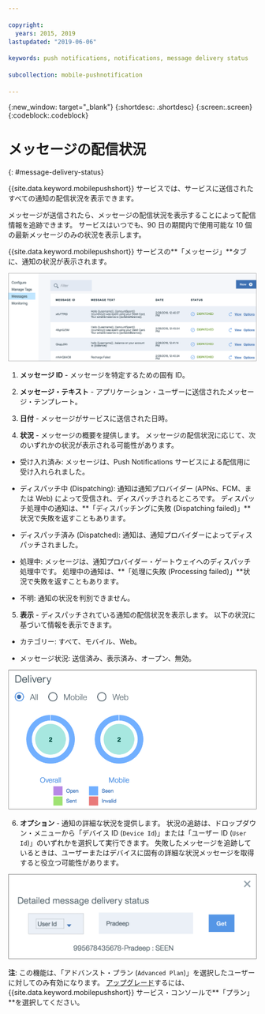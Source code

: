 ```yaml
---

copyright:
  years: 2015, 2019
lastupdated: "2019-06-06"

keywords: push notifications, notifications, message delivery status

subcollection: mobile-pushnotification

---
```


{:new_window: target="_blank"}
{:shortdesc: .shortdesc}
{:screen:.screen}
{:codeblock:.codeblock}

# メッセージの配信状況
{: #message-delivery-status}

{{site.data.keyword.mobilepushshort}} サービスでは、サービスに送信されたすべての通知の配信状況を表示できます。 

メッセージが送信されたら、メッセージの配信状況を表示することによって配信情報を追跡できます。 サービスはいつでも、90 日の期間内で使用可能な 10 個の最新メッセージのみの状況を表示します。

{{site.data.keyword.mobilepushshort}} サービスの**「メッセージ」**タブに、通知の状況が表示されます。

![通知の状況](images/notification_status_new.png "通知の状況を表示するメッセージ・ページ")

1. **メッセージ ID** -  メッセージを特定するための固有 ID。

2. **メッセージ・テキスト** - アプリケーション・ユーザーに送信されたメッセージ・テンプレート。

3. **日付** - メッセージがサービスに送信された日時。

4. **状況** - メッセージの概要を提供します。 メッセージの配信状況に応じて、次のいずれかの状況が表示される可能性があります。

 - 受け入れ済み: メッセージは、Push Notifications サービスによる配信用に受け入れられました。
   
 - ディスパッチ中 (Dispatching): 通知は通知プロバイダー (APNs、FCM、または Web) によって受信され、ディスパッチされるところです。 ディスパッチ処理中の通知は、**「ディスパッチングに失敗 (Dispatching failed)」**状況で失敗を返すこともあります。
 
 - ディスパッチ済み (Dispatched): 通知は、通知プロバイダーによってディスパッチされました。
 
 - 処理中: メッセージは、通知プロバイダー・ゲートウェイへのディスパッチ処理中です。 処理中の通知は、**「処理に失敗 (Processing failed)」**状況で失敗を返すこともあります。
 
 - 不明: 通知の状況を判別できません。
 
5. **表示** - ディスパッチされている通知の配信状況を表示します。 以下の状況に基づいて情報を表示できます。

 - カテゴリー: すべて、モバイル、Web<!---and HTTP--->。
 
 - メッセージ状況: 送信済み、表示済み、オープン、無効。 

![通知状況](images/message_delivery_status_new.png "オープン、送信済み、表示済み、および無効の状況の明細を示すメッセージ状況グラフ")

6. **オプション** - 通知の詳細な状況を提供します。 状況の追跡は、ドロップダウン・メニューから「デバイス ID (`Device Id`)」または「ユーザー ID (`User Id`)」のいずれかを選択して実行できます。 失敗したメッセージを追跡しているときは、ユーザーまたはデバイスに固有の詳細な状況メッセージを取得すると役立つ可能性があります。

![詳細状況](images/detailed_message_delivery.png "選択されたユーザー ID の詳細なメッセージ配信状況のオプション")

**注**: この機能は、「アドバンスト・プラン (`Advanced Plan`)」を選択したユーザーに対してのみ有効になります。 [アップグレード](https://cloud.ibm.com/docs/account?topic=account-changing#changing)するには、{{site.data.keyword.mobilepushshort}} サービス・コンソールで**「プラン」**を選択してください。

